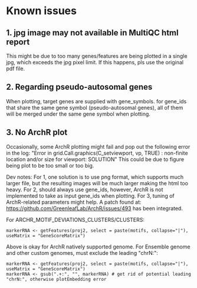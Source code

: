 # Known issues

## 1. jpg image may not available in MultiQC html report
This might be due to too many genes/features are being plotted in a single jpg, which exceeds the jpg pixel limit.
If this happens, pls use the original pdf file.

## 2. Regarding pseudo-autosomal genes
When plotting, target genes are supplied with gene_symbols. for gene_ids that share the same gene symbol (pseudo-autosomal genes), all of them will be merged under the same gene symbol when plotting.

## 3. No ArchR plot
Occasionally, some ArchR plotting might fail and pop out the following error in the log:
"Error in grid.Call.graphics(C_setviewport, vp, TRUE) : non-finite location and/or size for viewport: SOLUTION"
This could be due to figure being plot to be too small or too big.

Dev notes:
For 1, one solution is to use png format, which supports much larger file, but the resulting images will be much larger making the html too heavy.
For 2, should always use gene_ids, however, ArchR is not implemented to take as input gene_ids when plotting.
For 3, tuning of ArchR-related parameters might help. A patch found at: https://github.com/GreenleafLab/ArchR/issues/493 has been integrated.

For ARCHR_MOTIF_DEVIATIONS_CLUSTERS/CLUSTERS:
```
markerRNA <- getFeatures(proj2, select = paste(motifs, collapse="|"), useMatrix = "GeneScoreMatrix")
```
Above is okay for ArchR natively supported genome.
For Ensemble genome and other custom genomes, must exclude the leading "chrN:":
```
markerRNA <- getFeatures(proj2, select = paste(motifs, collapse="|"), useMatrix = "GeneScoreMatrix")
markerRNA <- gsub(".+:", "", markerRNA) # get rid of potential leading "chrN:", otherwise plotEmbedding error
```
